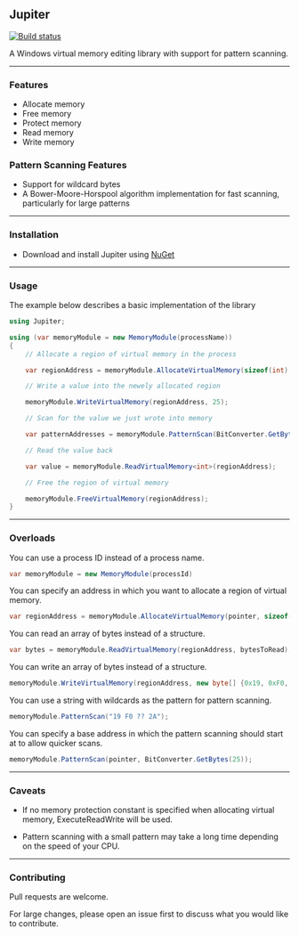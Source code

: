## Jupiter

[![Build status](https://ci.appveyor.com/api/projects/status/jp6fnwbq34w012gj?svg=true)](https://ci.appveyor.com/project/Akaion/jupiter)

A Windows virtual memory editing library with support for pattern scanning.

----

### Features

* Allocate memory
* Free memory
* Protect memory
* Read memory
* Write memory

### Pattern Scanning Features

* Support for wildcard bytes
* A Bower-Moore-Horspool algorithm implementation for fast scanning, particularly for large patterns

----

### Installation

* Download and install Jupiter using [NuGet](https://www.nuget.org/packages/Jupiter)

----

### Usage

The example below describes a basic implementation of the library

```csharp
using Jupiter;

using (var memoryModule = new MemoryModule(processName))
{
    // Allocate a region of virtual memory in the process

    var regionAddress = memoryModule.AllocateVirtualMemory(sizeof(int), MemoryProtection.ReadWrite);

    // Write a value into the newely allocated region

    memoryModule.WriteVirtualMemory(regionAddress, 25);

    // Scan for the value we just wrote into memory

    var patternAddresses = memoryModule.PatternScan(BitConverter.GetBytes(25));

    // Read the value back

    var value = memoryModule.ReadVirtualMemory<int>(regionAddress);

    // Free the region of virtual memory

    memoryModule.FreeVirtualMemory(regionAddress);
}

```

----

### Overloads

You can use a process ID instead of a process name.

```csharp
var memoryModule = new MemoryModule(processId)
```

You can specify an address in which you want to allocate a region of virtual memory.

```csharp
var regionAddress = memoryModule.AllocateVirtualMemory(pointer, sizeof(int), MemoryProtection.ReadWrite);
```

You can read an array of bytes instead of a structure.

```csharp
var bytes = memoryModule.ReadVirtualMemory(regionAddress, bytesToRead);
```

You can write an array of bytes instead of a structure.

```csharp
memoryModule.WriteVirtualMemory(regionAddress, new byte[] {0x19, 0xF0, 0x00, 0x2A});
```

You can use a string with wildcards as the pattern for pattern scanning.

```csharp
memoryModule.PatternScan("19 F0 ?? 2A");
```

You can specify a base address in which the pattern scanning should start at to allow quicker scans.

```csharp
memoryModule.PatternScan(pointer, BitConverter.GetBytes(25));
```

----

### Caveats

* If no memory protection constant is specified when allocating virtual memory, ExecuteReadWrite will be used.

* Pattern scanning with a small pattern may take a long time depending on the speed of your CPU.

----

### Contributing

Pull requests are welcome. 

For large changes, please open an issue first to discuss what you would like to contribute.
